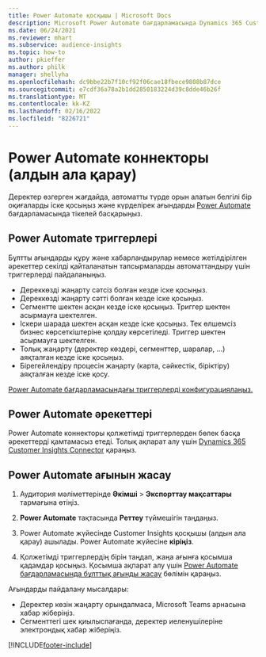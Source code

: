 ```yaml
---
title: Power Automate қосқышы | Microsoft Docs
description: Microsoft Power Automate бағдарламасында Dynamics 365 Customer Insights бағдарламасынан ағындар жасау.
ms.date: 06/24/2021
ms.reviewer: mhart
ms.subservice: audience-insights
ms.topic: how-to
author: pkieffer
ms.author: philk
manager: shellyha
ms.openlocfilehash: dc9bbe22b7f10cf92f06cae18fbece9808b87dce
ms.sourcegitcommit: e7cdf36a78a2b1dd2850183224d39c8dde46b26f
ms.translationtype: MT
ms.contentlocale: kk-KZ
ms.lasthandoff: 02/16/2022
ms.locfileid: "8226721"
---
```

# <a name="power-automate-connector-preview"></a>Power Automate коннекторы (алдын ала қарау)

Деректер өзгерген жағдайда, автоматты түрде орын алатын белгілі бір оқиғаларды іске қосыңыз және күрделірек ағындарды [Power Automate](https://flow.microsoft.com/) бағдарламасында тікелей басқарыңыз.

## <a name="power-automate-triggers"></a>Power Automate триггерлері

Бұлтты ағындарды құру және хабарландырулар немесе жетілдірілген әрекеттер секілді қайталанатын тапсырмаларды автоматтандыру үшін триггерлерді пайдаланыңыз. 

- Дереккөзді жаңарту сәтсіз болған кезде іске қосыңыз. 
- Дереккөзді жаңарту сәтті болған кезде іске қосыңыз.
- Сегментте шектен асқан кезде іске қосыңыз. Триггер шектен асырмауға шектелген.
- Іскери шарада шектен асқан кезде іске қосыңыз. Тек өлшемсіз бизнес көрсеткіштеріне қолдау көрсетіледі. Триггер шектен асырмауға шектелген.
- Толық жаңарту (деректер көздері, сегменттер, шаралар, ...) аяқталған кезде іске қосыңыз.
- Бірегейлендіру процесін жаңарту (карта, сәйкестік, біріктіру) аяқталған кезде іске қосу.

[Power Automate бағдарламасындағы триггерлерді конфигурациялаңыз.](https://flow.microsoft.com/connectors/shared_customerinsights/dynamics-365-customer-insights-connector/)

## <a name="power-automate-actions"></a>Power Automate әрекеттері

Power Automate коннекторы қолжетімді триггерлерден бөлек басқа әрекеттерді қамтамасыз етеді. Толық ақпарат алу үшін [Dynamics 365 Customer Insights Connector](/connectors/customerinsights/) қараңыз.

## <a name="create-a-power-automate-flow"></a>Power Automate ағынын жасау

1. Аудитория мәліметтерінде **Әкімші** > **Экспорттау мақсаттары** тармағына өтіңіз.

1. **Power Automate** тақтасында **Реттеу** түймешігін таңдаңыз.

1. Power Automate жүйесінде Customer Insights қосқышы (алдын ала қарау) ашылады. Power Automate жүйесіне **кіріңіз**.

1. Қолжетімді триггерлердің бірін таңдап, жаңа ағынға қосымша қадамдар қосыңыз. Қосымша ақпарат алу үшін [Power Automate бағдарламасында бұлттық ағынды жасау](/power-automate/get-started-logic-flow) бөлімін қараңыз.

Ағындарды пайдалану мысалдары: 
- Деректер көзін жаңарту орындалмаса, Microsoft Teams арнасына хабар жіберіңіз. 
- Сегменттегі шек қиылыспағанда, деректер иеленушілеріне электрондық хабар жіберіңіз.



[!INCLUDE[footer-include](../includes/footer-banner.md)]
